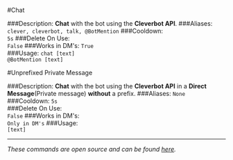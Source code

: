 #Chat
>
###Description:
**Chat** with the bot using the **Cleverbot API**.
###Aliases:
`clever, cleverbot, talk, @BotMention`
###Cooldown:  
`5s`
###Delete On Use:  
`False`
###Works in DM's:
`True`  
###Usage: 
`chat [text]`  
`@BotMention [text]`


#Unprefixed Private Message
>
###Description:
**Chat** with the bot using the **Cleverbot API** in a **Direct Message**(Private message) **without** a prefix.
###Aliases:
`None`
###Cooldown:
`5s`  
###Delete On Use:  
`False`
###Works in DM's:  
`Only in DM's`
###Usage:  
`[text]`

---
*These commands are open source and can be found [here](https://github.com/hsiW/WishBot/tree/v6/commands/cleverbot).*